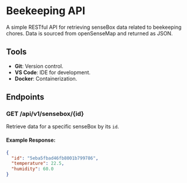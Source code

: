 # Beekeeping API

A simple RESTful API for retrieving senseBox data related to beekeeping chores. Data is sourced from openSenseMap and returned as JSON.

## Tools
- **Git**: Version control.
- **VS Code**: IDE for development.
- **Docker**: Containerization.

## Endpoints

### GET /api/v1/sensebox/{id}
Retrieve data for a specific senseBox by its `id`.

#### Example Response:
```json
{
  "id": "5eba5fbad46fb8001b799786",
  "temperature": 22.5,
  "humidity": 60.0
}